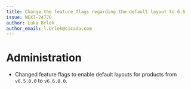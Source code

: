```yaml
---
title: Change the feature flags regarding the default layout to 6.6
issue: NEXT-24770
author: Luka Brlek
author_email: l.brlek@cicada.com
---
```

# Administration
* Changed feature flags to enable default layouts for products from `v6.5.0.0` to `v6.6.0.0`.
